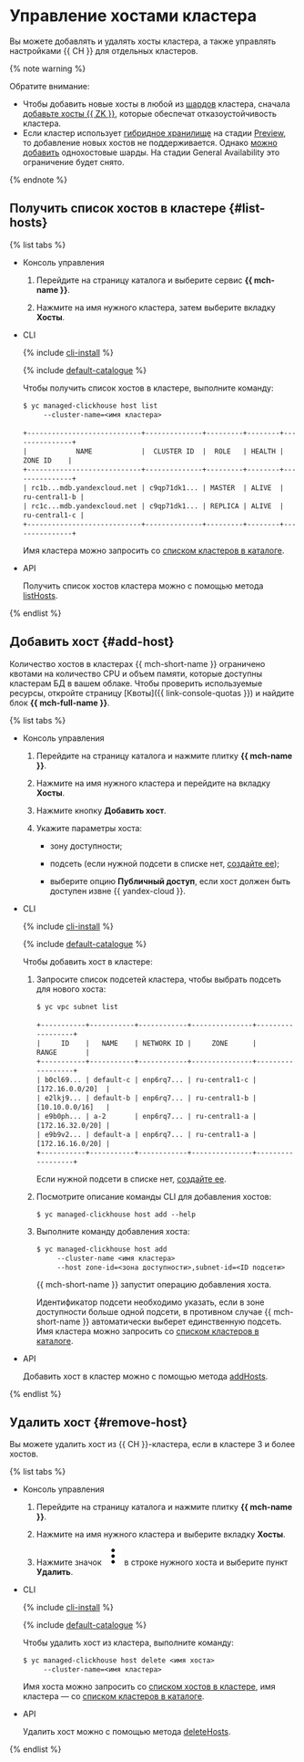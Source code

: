 # Управление хостами кластера

Вы можете добавлять и удалять хосты кластера, а также управлять настройками {{ CH }} для отдельных кластеров.

{% note warning %}

Обратите внимание:
-  Чтобы добавить новые хосты в любой из [шардов](../concepts/sharding.md) кластера, сначала [добавьте хосты {{ ZK }}](zk-hosts.md), которые обеспечат отказоустойчивость кластера.
- Если кластер использует [гибридное хранилище](../concepts/storage.md#hybrid-storage-features) на стадии [Preview](https://cloud.yandex.ru/docs/overview/concepts/launch-stages), то добавление новых хостов не поддерживается. Однако [можно добавить](shards.md#add-shard) однохостовые шарды. На стадии General Availability это ограничение будет снято.

{% endnote %}


## Получить список хостов в кластере {#list-hosts}

{% list tabs %}

- Консоль управления

  1. Перейдите на страницу каталога и выберите сервис **{{ mch-name }}**.

  1. Нажмите на имя нужного кластера, затем выберите вкладку **Хосты**.
  
- CLI
  
  {% include [cli-install](../../_includes/cli-install.md) %}
  
  {% include [default-catalogue](../../_includes/default-catalogue.md) %}
  
  Чтобы получить список хостов в кластере, выполните команду:
  
  ```
  $ yc managed-clickhouse host list
       --cluster-name=<имя кластера>
       
  +----------------------------+--------------+---------+--------+---------------+
  |            NAME            |  CLUSTER ID  |  ROLE   | HEALTH |    ZONE ID    |
  +----------------------------+--------------+---------+--------+---------------+
  | rc1b...mdb.yandexcloud.net | c9qp71dk1... | MASTER  | ALIVE  | ru-central1-b |
  | rc1c...mdb.yandexcloud.net | c9qp71dk1... | REPLICA | ALIVE  | ru-central1-c |
  +----------------------------+--------------+---------+--------+---------------+
  ```
  
  Имя кластера можно запросить со [списком кластеров в каталоге](cluster-list.md#list-clusters).
  
  
- API
  
  Получить список хостов кластера можно с помощью метода [listHosts](../api-ref/Cluster/listHosts.md).
  
{% endlist %}


## Добавить хост {#add-host}

Количество хостов в кластерах {{ mch-short-name }} ограничено квотами на количество CPU и объем памяти, которые доступны кластерам БД в вашем облаке. Чтобы проверить используемые ресурсы, откройте страницу [Квоты]({{ link-console-quotas }}) и найдите блок **{{ mch-full-name }}**.

{% list tabs %}

- Консоль управления
  
  1. Перейдите на страницу каталога и нажмите плитку **{{ mch-name }}**.
  1. Нажмите на имя нужного кластера и перейдите на вкладку **Хосты**. 
  1. Нажмите кнопку **Добавить хост**.
  
  
  1. Укажите параметры хоста:
  
      * зону доступности;
  
      * подсеть (если нужной подсети в списке нет, [создайте ее](../../vpc/operations/subnet-create.md));
  
      * выберите опцию **Публичный доступ**, если хост должен быть доступен извне {{ yandex-cloud }}.
  
 
  
- CLI
  
  {% include [cli-install](../../_includes/cli-install.md) %}
  
  {% include [default-catalogue](../../_includes/default-catalogue.md) %}
  
  Чтобы добавить хост в кластере:
  
  
  1. Запросите список подсетей кластера, чтобы выбрать подсеть для нового хоста:
  
      ```
      $ yc vpc subnet list
      
      +-----------+-----------+------------+---------------+------------------+
      |     ID    |   NAME    | NETWORK ID |     ZONE      |      RANGE       |
      +-----------+-----------+------------+---------------+------------------+
      | b0cl69... | default-c | enp6rq7... | ru-central1-c | [172.16.0.0/20]  |
      | e2lkj9... | default-b | enp6rq7... | ru-central1-b | [10.10.0.0/16]   |
      | e9b0ph... | a-2       | enp6rq7... | ru-central1-a | [172.16.32.0/20] |
      | e9b9v2... | default-a | enp6rq7... | ru-central1-a | [172.16.16.0/20] |
      +-----------+-----------+------------+---------------+------------------+
      ```
  
      Если нужной подсети в списке нет, [создайте ее](../../vpc/operations/subnet-create.md). 
  
  
  
  1. Посмотрите описание команды CLI для добавления хостов:
  
     ```
     $ yc managed-clickhouse host add --help
     ``` 
  
  1. Выполните команду добавления хоста:
  
          
     ```
     $ yc managed-clickhouse host add
          --cluster-name <имя кластера>
          --host zone-id=<зона доступности>,subnet-id=<ID подсети>
     ```
     
    
     
     {{ mch-short-name }} запустит операцию добавления хоста.
     
     Идентификатор подсети необходимо указать, если в зоне доступности больше одной подсети, в противном случае {{ mch-short-name }} автоматически выберет единственную подсеть. Имя кластера можно запросить со [списком кластеров в каталоге](cluster-list.md#list-clusters).
  
  
- API
  
  Добавить хост в кластер можно с помощью метода [addHosts](../api-ref/Cluster/addHosts.md).
  
{% endlist %}


## Удалить хост {#remove-host}

Вы можете удалить хост из {{ CH }}-кластера, если в кластере 3 и более хостов.

{% list tabs %}

- Консоль управления
  
  1. Перейдите на страницу каталога и нажмите плитку **{{ mch-name }}**.
  
  1. Нажмите на имя нужного кластера и выберите вкладку **Хосты**.
  
  1. Нажмите значок ![image](../../_assets/vertical-ellipsis.svg) в строке нужного хоста и выберите пункт **Удалить**.
  
- CLI
  
  {% include [cli-install](../../_includes/cli-install.md) %}
  
  {% include [default-catalogue](../../_includes/default-catalogue.md) %}
  
  Чтобы удалить хост из кластера, выполните команду:
  
  ```
  $ yc managed-clickhouse host delete <имя хоста>
       --cluster-name=<имя кластера>
  ```
  
  Имя хоста можно запросить со [списком хостов в кластере](#list-hosts), имя кластера — со [списком кластеров в каталоге](cluster-list.md#list-clusters).
  
  
- API
  
  Удалить хост можно с помощью метода [deleteHosts](../api-ref/Cluster/deleteHosts.md).
  
{% endlist %}
